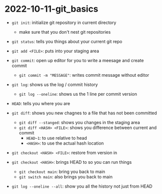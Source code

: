 # 2022-10-11-git_basics

- `git init`: initialize git repository in current directory
    - make sure that you don't nest git repositories
- `git status`: tells you things about your current git repo

- `git add <FILE>`: puts <FILE> into your staging area
- `git commit`: open up editor for you to write a meesage and create commit
    - `git commit -m "MESSAGE"`: writes commit message without editor

- `git log`: shows us the log / commit history
    - `git log --oneline`: shows us the 1 line per commit version

- `HEAD`: tells you where you are
- `git diff`: shows you new chagnes to a file that has not been committed
    - `git diff --stanged`: shows you changes in the staging area
    - `git diff <HASH> <FILE>`: shows you difference between current and commit
        - `HEAD~1`: to use relative to head
        - `<HASH>`: to use the actual hash location

- `git checkout <HASH> <FILE>`: restore <FILE> from version in <HASH>
- `git checkout <HASH>`: brings HEAD to <HASH> so you can run things
    - `git checkout main`: bring you back to main
    - `git switch main`: also brings you back to main
- `git log --oneline --all`: show you all the history not just from HEAD
